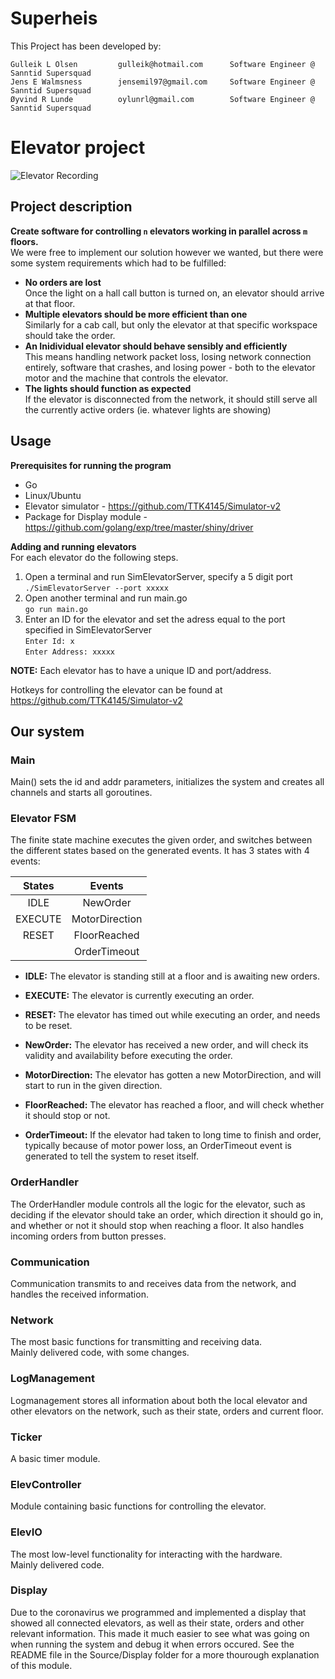 # Superheis

This Project has been developed by:
```
Gulleik L Olsen         gulleik@hotmail.com      Software Engineer @ Sanntid Supersquad
Jens E Walmsness        jensemil97@gmail.com     Software Engineer @ Sanntid Supersquad
Øyvind R Lunde          oylunrl@gmail.com        Software Engineer @ Sanntid Supersquad
```

# Elevator project
![Elevator Recording](Media/ElevatorRecording.gif)

## Project description
**Create software for controlling `n` elevators working in parallel across `m` floors.**  
We were free to implement our solution however we wanted, but there were some system requirements which had to be fulfilled:

  - **No orders are lost**  
     Once the light on a hall call button is turned on, an elevator should arrive at that floor.
  - **Multiple elevators should be more efficient than one**  
     Similarly for a cab call, but only the elevator at that specific workspace should take the order.
  - **An Inidividual elevator should behave sensibly and efficiently**  
     This means handling network packet loss, losing network connection entirely, software that crashes, and losing power - both to the elevator motor and the machine that controls the elevator.
  - **The lights should function as expected**  
     If the elevator is disconnected from the network, it should still serve all the currently active orders (ie. whatever lights are showing)

## Usage
**Prerequisites for running the program**
- Go
- Linux/Ubuntu
- Elevator simulator  - https://github.com/TTK4145/Simulator-v2
- Package for Display module - https://github.com/golang/exp/tree/master/shiny/driver

**Adding and running elevators**  
For each elevator do the following steps.

1. Open a terminal and run SimElevatorServer, specify a 5 digit port  
   `./SimElevatorServer --port xxxxx`
2. Open another terminal and run main.go  
   `go run main.go`
3. Enter an ID for the elevator and set the adress equal to the port specified in SimElevatorServer  
   `Enter Id: x`  
   `Enter Address: xxxxx`  
   
**NOTE:** Each elevator has to have a unique ID and port/address.  

Hotkeys for controlling the elevator can be found at https://github.com/TTK4145/Simulator-v2

## Our system

### Main
Main() sets the id and addr parameters, initializes the system and creates all channels and starts all goroutines.

### Elevator FSM

The finite state machine executes the given order, and switches between the different states based on the generated events. It has 3 states with 4 events:


| States        | Events            |
|:-------------:|:-----------------:|
| IDLE          | NewOrder          |
| EXECUTE       | MotorDirection    |
| RESET         | FloorReached      |
|               | OrderTimeout      |



  - **IDLE:** The elevator is standing still at a floor and is awaiting new orders.

  - **EXECUTE:** The elevator is currently executing an order.

  - **RESET:** The elevator has timed out while executing an order, and needs to be reset.

  - **NewOrder:** The elevator has received a new order, and will check its validity and availability before executing the order.

  - **MotorDirection:** The elevator has gotten a new MotorDirection, and will start to run in the given direction.

  - **FloorReached:** The elevator has reached a floor, and will check whether it should stop or not.

  - **OrderTimeout:** If the elevator had taken to long time to finish and order, typically because of motor power loss, an OrderTimeout event is generated to tell the system to reset itself.

### OrderHandler
The OrderHandler module controls all the logic for the elevator, such as deciding if the elevator should take an order, which direction it should go in, and whether or not it should stop when reaching a floor. It also handles incoming orders from button presses. 

### Communication
Communication transmits to and receives data from the network, and handles the received information.

### Network
The most basic functions for transmitting and receiving data.  
Mainly delivered code, with some changes.

### LogManagement
Logmanagement stores all information about both the local elevator and other elevators on the network, such as their state, orders and current floor.

### Ticker
A basic timer module.

### ElevController
Module containing basic functions for controlling the elevator.

### ElevIO
The most low-level functionality for interacting with the hardware.  
Mainly delivered code.

### Display
Due to the coronavirus we programmed and implemented a display that showed all connected elevators, as well as their state, orders and other relevant information. This made it much easier to see what was going on when running the system and debug it when errors occured.
See the README file in the Source/Display folder for a more thourough explanation of this module.
